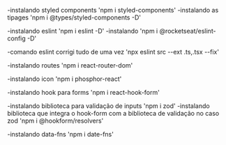 -instalando styled components 'npm i styled-components'
-instalando as tipages 'npm i @types/styled-components -D'

-instalando eslint 'npm i eslint -D'
-instalando 'npm i @rocketseat/eslint-config -D'

-comando eslint corrigi tudo de uma vez 'npx eslint src --ext .ts,.tsx --fix'

-instalando routes 'npm i react-router-dom'

-instalando icon 'npm i phosphor-react'

-instalando hook para forms 'npm i react-hook-form'

-instalando biblioteca para validação de inputs 'npm i zod'
-instalando biblioteca que integra o hook-form com a biblioteca de validação no caso zod 'npm i @hookform/resolvers'

-instalando data-fns 'npm i date-fns'
